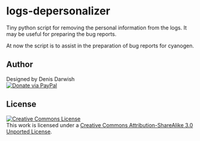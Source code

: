 logs-depersonalizer
===================

Tiny python script for removing the personal information from the logs. It may be useful for preparing the bug reports.

At now the script is to assist in the preparation of bug reports for cyanogen.

Author
------
Designed by Denis Darwish <br />
<a href='https://www.paypal.com/cgi-bin/webscr?cmd=_donations&business=6J3G2ZY3PG4JS&lc=RU&item_name=Sophisticated%2dadapter&item_number=U%2dU%2d232&currency_code=USD&bn=PP%2dDonationsBF%3abtn_donate_LG%2egif%3aNonHosted'>
<img src="https://www.paypalobjects.com/en_US/i/btn/btn_donate_LG.gif" alt="Donate via PayPal" title="Donate via PayPal" border="0" />
</a>


License
-------
<a rel="license" href="http://creativecommons.org/licenses/by-sa/3.0/"><img alt="Creative Commons License" style="border-width:0" src="http://i.creativecommons.org/l/by-sa/3.0/80x15.png" /></a><br />This work is licensed under a <a rel="license" href="http://creativecommons.org/licenses/by-sa/3.0/">Creative Commons Attribution-ShareAlike 3.0 Unported License</a>.
